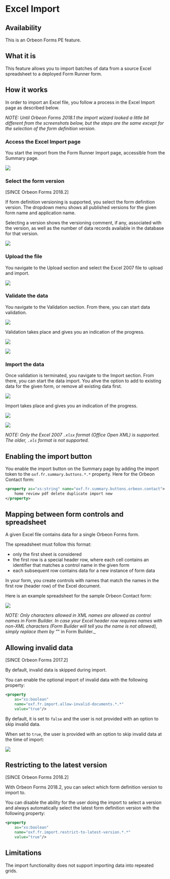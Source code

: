 # Excel Import

## Availability

This is an Orbeon Forms PE feature.

## What it is

This feature allows you to import batches of data from a source Excel spreadsheet to a deployed Form Runner form.

## How it works

In order to import an Excel file, you follow a process in the Excel Import page as described below.

_NOTE: Until Orbeon Forms 2018.1 the import wizard looked a little bit different from the screenshots below, but the steps are the same except for the selection of the form definition version._

### Access the Excel Import page 

You start the import from the Form Runner Import page, accessible from the Summary page.

![](../images/excel-import-summary.png)

### Select the form version

[SINCE Orbeon Forms 2018.2]

If form definition versioning is supported, you select the form definition version. The dropdown menu shows all published versions for the given form name and application name.

Selecting a version shows the versioning comment, if any, associated with the version, as well as the number of data records available in the database for that version.
    
![](../images/excel-import-version.png)

### Upload the file

You navigate to the Upload section and select the Excel 2007 file to upload and import.

![](../images/excel-import-select.png)

### Validate the data
    
You navigate to the Validation section. From there, you can start data validation.

![](../images/excel-import-validate.png)
    
Validation takes place and gives you an indication of the progress.

![](../images/excel-import-validating.png)
    
![](../images/excel-import-validated.png)

### Import the data
    
Once validation is terminated, you navigate to the Import section. From there, you can start the data import. You ahve the option to add to existing data for the given form, or remove all existing data first.

![](../images/excel-import-import.png)
    
Import takes place and gives you an indication of the progress.

![](../images/excel-import-importing.png)
    
![](../images/excel-import-imported.png)

_NOTE: Only the Excel 2007 `.xlsx` format (Office Open XML) is supported. The older, `.xls` format is not supported._

## Enabling the import button

You enable the import button on the Summary page by adding the import token to the `oxf.fr.summary.buttons.*.*` property. Here for the Orbeon Contact form:

```xml
<property as="xs:string" name="oxf.fr.summary.buttons.orbeon.contact">
    home review pdf delete duplicate import new
</property>
```

## Mapping between form controls and spreadsheet

A given Excel file contains data for a single Orbeon Forms form.

The spreadsheet must follow this format:

- only the first sheet is considered
- the first row is a special header row, where each cell contains an identifier that matches a control name in the given form
- each subsequent row contains data for a new instance of form data

In your form, you create controls with names that match the names in the first row (header row) of the Excel document.

Here is an example spreadsheet for the sample Orbeon Contact form:

![](../images/excel-import-sheet.png)

_NOTE: Only characters allowed in XML names are allowed as control names in Form Builder. In case your Excel header row requires names with non-XML characters (Form Builder will tell you the name is not allowed), simply replace them by "_" in Form Builder._

## Allowing invalid data

[SINCE Orbeon Forms 2017.2]

By default, invalid data is skipped during import.

You can enable the optional import of invalid data with the following property:

```xml
<property
    as="xs:boolean"
    name="oxf.fr.import.allow-invalid-documents.*.*"
    value="true"/>
``` 

By default, it is set to `false` and the user is not provided with an option to skip invalid data.

When set to `true`, the user is provided with an option to skip invalid data at the time of import:

![](../images/excel-import-validate-allow-invalid.png)

## Restricting to the latest version

[SINCE Orbeon Forms 2018.2]

With Orbeon Forms 2018.2, you can select which form definition version to import to.

You can disable the ability for the user doing the import to select a version and always automatically select the latest form definition version with the following property:

```xml
<property
    as="xs:boolean"
    name="oxf.fr.import.restrict-to-latest-version.*.*"
    value="true"/>
``` 

## Limitations

The import functionality does not support importing data into repeated grids.
